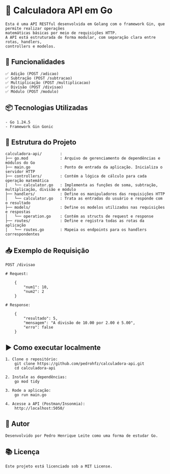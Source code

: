# 🧮 Calculadora API em Go

    Esta é uma API RESTful desenvolvida em Golang com o framework Gin, que permite realizar operações
    matemáticas básicas por meio de requisições HTTP. 
    A API está estruturada de forma modular, com separação clara entre rotas, handlers,
    controllers e modelos.

## 🚀 Funcionalidades

    ✅ Adição (POST /adicao)
    ✅ Subtração (POST /subtracao)
    ✅ Multiplicação (POST /multiplicacao)
    ✅ Divisão (POST /divisao)
    ✅ Módulo (POST /modulo)

## 📦 Tecnologias Utilizadas

    - Go 1.24.5
    - Framework Gin Gonic

## 📂 Estrutura do Projeto

    calculadora-api/        :
    ├── go.mod              : Arquivo de gerenciamento de dependências e módulos do Go
    ├── main.go             : Ponto de entrada da aplicação. Inicializa o servidor HTTP
    ├── controllers/        : Contém a lógica de cálculo para cada operação matemática
    │   └── calculator.go   : Implementa as funções de soma, subtração, multiplicação, divisão e módulo
    ├── handlers/           : Define os manipuladores das requisições HTTP
    │   └── calculator.go   : Trata as entradas do usuário e responde com o resultado
    ├── models/             : Define os modelos utilizados nas requisições e respostas
    │   └── operation.go    : Contém as structs de request e response
    ├── routes/             : Define e registra todas as rotas da aplicação
    │   └── routes.go       : Mapeia os endpoints para os handlers correspondentes

## 📥 Exemplo de Requisição

    POST /divisao

    # Request:

        {
            "num1": 10,
            "num2": 2
        }

    # Response:

        {
            "resultado": 5,
            "mensagem": "A divisão de 10.00 por 2.00 é 5.00",
            "erro": false
        }

## ▶️ Como executar localmente

    1. Clone o repositório:
        git clone https://github.com/pedrohfz/calculadora-api.git
        cd calculadora-api
    
    2. Instale as dependências:
        go mod tidy

    3. Rode a aplicação:
        go run main.go

    4. Acesse a API (Postman/Insonmia):
        http://localhost:5050/

## 📎 Autor

    Desenvolvido por Pedro Henrique Leite como uma forma de estudar Go.

## 📚 Licença

    Este projeto está licenciado sob a MIT License.